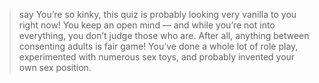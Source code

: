
> say You’re so kinky, this quiz is probably looking very vanilla to you right now! You keep an open mind — and while you’re not into everything, you don’t judge those who are. After all, anything between consenting adults is fair game! You’ve done a whole lot of role play, experimented with numerous sex toys, and probably invented your own sex position.

